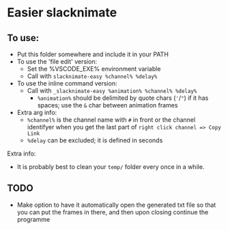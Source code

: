 # Easier slacknimate

## To use:
- Put this folder somewhere and include it in your PATH
- To use the 'file edit' version:
  - Set the %VSCODE_EXE% environment variable 
  - Call with `slacknimate-easy %channel% %delay%`
- To use the inline command version:
  - Call with `_slacknimate-easy %animation% %channel% %delay%`
    - `%animation%` should be delimited by quote chars (`'`/`"`) if it has spaces; use the `&` char between animation frames
- Extra arg info:
  - `%channel%` is the channel name with `#` in front or the channel identifyer when you get the last part of `right click channel => Copy Link` 
  - `%delay` can be excluded; it is defined in seconds

Extra info:
- It is probably best to clean your `temp/` folder every once in a while.

## TODO
- Make option to have it automatically open the generated txt file so that you can put the frames in there, and then upon closing continue the programme